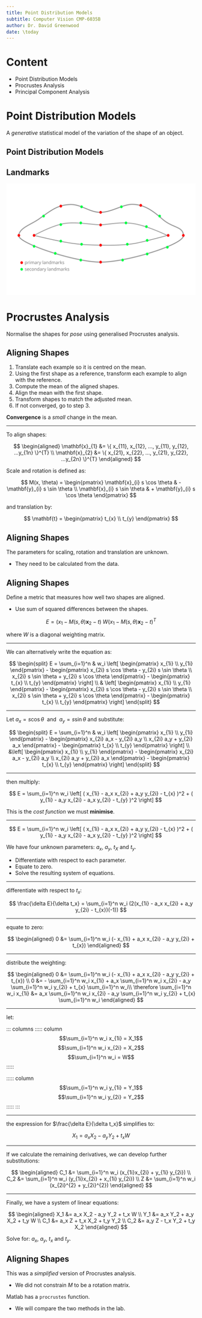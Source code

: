 ```yaml
---
title: Point Distribution Models
subtitle: Computer Vision CMP-6035B
author: Dr. David Greenwood
date: \today
---
```


# Content

- Point Distribution Models
- Procrustes Analysis
- Principal Component Analysis

# Point Distribution Models

A _generative_ statistical model of the variation of the shape of an object.

## Point Distribution Models

## Landmarks

![shape landmarks](assets/svg/lips_pdm.svg)

# Procrustes Analysis

Normalise the shapes for _pose_ using generalised Procrustes analysis.

## Aligning Shapes

1. Translate each example so it is centred on the mean.
2. Using the first shape as a reference, transform each example to align with the reference.
3. Compute the mean of the aligned shapes.
4. Align the mean with the first shape.
5. Transform shapes to match the adjusted mean.
6. If not converged, go to step 3.

**Convergence** is a _small_ change in the mean.

---

To align shapes:

$$
\begin{aligned}
\mathbf{x}_{1} &= \{ x_{11}, x_{12}, ..., y_{11}, y_{12}, ...y_{1n} \}^{T} \\
\mathbf{x}_{2} &= \{ x_{21}, x_{22}, ..., y_{21}, y_{22}, ...y_{2n} \}^{T}
\end{aligned}
$$

Scale and rotation is defined as:

$$
M(x, \theta) =
\begin{pmatrix}
\mathbf{x}_{i} s \cos \theta & - \mathbf{y}_{i} s \sin \theta  \\
\mathbf{x}_{i} s \sin \theta & + \mathbf{y}_{i} s \cos \theta
\end{pmatrix}
$$

and translation by:

$$
\mathbf{t} =
\begin{pmatrix} t_{x} \\ t_{y} \end{pmatrix}
$$

## Aligning Shapes

The parameters for scaling, rotation and translation are unknown.

- They need to be calculated from the data.

## Aligning Shapes

Define a metric that measures how well two shapes are aligned.

- Use sum of squared differences between the shapes.

$$
E = (x_1 - M(s, \theta) \mathbf{x}_2 - t) ~W (x_1 - M(s, \theta) \mathbf{x}_2 - t)^T
$$

where $W$ is a diagonal weighting matrix.

---

We can alternatively write the equation as:

$$
\begin{split}
E = \sum_{i=1}^n & w_i
\left[
    \begin{pmatrix} x_{1i} \\ y_{1i} \end{pmatrix} -
    \begin{pmatrix}
        x_{2i} s \cos \theta -  y_{2i} s \sin \theta \\
        x_{2i} s \sin \theta +  y_{2i} s \cos \theta
    \end{pmatrix} -
    \begin{pmatrix} t_{x} \\ t_{y} \end{pmatrix}
\right] \\
& \left[
    \begin{pmatrix} x_{1i} \\ y_{1i} \end{pmatrix} -
    \begin{pmatrix}
        x_{2i} s \cos \theta -  y_{2i} s \sin \theta \\
        x_{2i} s \sin \theta +  y_{2i} s \cos \theta
    \end{pmatrix} -
    \begin{pmatrix} t_{x} \\ t_{y} \end{pmatrix}
\right]
\end{split}
$$

---

Let $a_x = s \cos \theta~$ and $~a_y = s \sin \theta$ and substitute:

$$
\begin{split}
E =  \sum_{i=1}^n & w_i
\left[
    \begin{pmatrix} x_{1i} \\ y_{1i} \end{pmatrix} -
    \begin{pmatrix}
        x_{2i} a_x -  y_{2i} a_y \\
        x_{2i} a_y +  y_{2i} a_x
    \end{pmatrix} -
    \begin{pmatrix} t_{x} \\ t_{y} \end{pmatrix}
\right] \\
&\left[
    \begin{pmatrix} x_{1i} \\ y_{1i} \end{pmatrix} -
    \begin{pmatrix}
        x_{2i} a_x -  y_{2i} a_y \\
        x_{2i} a_y +  y_{2i} a_x
    \end{pmatrix} -
    \begin{pmatrix} t_{x} \\ t_{y} \end{pmatrix}
\right]
\end{split}
$$

---

then multiply:

$$
E = \sum_{i=1}^n w_i
\left[
    ( x_{1i} -  a_x x_{2i} + a_y y_{2i} - t_{x} )^2 +
    ( y_{1i} -  a_y x_{2i} - a_x y_{2i} - t_{y} )^2
\right]
$$

This is the _cost function_ we must **minimise**.

---

$$
E = \sum_{i=1}^n w_i
\left[
    ( x_{1i} -  a_x x_{2i} + a_y y_{2i} - t_{x} )^2 +
    ( y_{1i} -  a_y x_{2i} - a_x y_{2i} - t_{y} )^2
\right]
$$

We have four unknown parameters: $a_x$, $a_y$, $t_X$ and $t_y$.

- Differentiate with respect to each parameter.
- Equate to zero.
- Solve the resulting system of equations.

---

differentiate with respect to $t_x$:

$$
\frac{\delta E}{\delta t_x} = \sum_{i=1}^n w_i
(2(x_{1i} -  a_x x_{2i} + a_y y_{2i} - t_{x})(-1))
$$

---

equate to zero:

$$
\begin{aligned}
0 &= \sum_{i=1}^n w_i (- x_{1i} +  a_x x_{2i} - a_y y_{2i} + t_{x})
\end{aligned}
$$

---

distribute the weighting:

$$
\begin{aligned}
0 &= \sum_{i=1}^n w_i (- x_{1i} +  a_x x_{2i} - a_y y_{2i} + t_{x}) \\
0 &= - \sum_{i=1}^n w_i x_{1i} + a_x \sum_{i=1}^n w_i x_{2i} - a_y \sum_{i=1}^n w_i y_{2i} + t_{x} \sum_{i=1}^n w_i\\
\therefore \sum_{i=1}^n w_i x_{1i}  &= a_x \sum_{i=1}^n w_i x_{2i} - a_y \sum_{i=1}^n w_i y_{2i} + t_{x} \sum_{i=1}^n w_i
\end{aligned}
$$

---

let:

::: columns
::::: column
$$\sum_{i=1}^n w_i x_{1i} = X_1$$
$$\sum_{i=1}^n w_i x_{2i} = X_2$$
$$\sum_{i=1}^n w_i  = W$$
:::::

::::: column
$$\sum_{i=1}^n w_i y_{1i} = Y_1$$
$$\sum_{i=1}^n w_i y_{2i} = Y_2$$
:::::
:::

---

the expression for $\frac{\delta E}{\delta t_x}$ simplifies to:

$$X_1 = a_x X_2 - a_y Y_2 + t_x W$$

---

If we calculate the remaining derivatives, we can develop further substitutions:

$$
\begin{aligned}
C_1 &= \sum_{i=1}^n w_i (x_{1i}x_{2i} + y_{1i} y_{2i}) \\
C_2 &= \sum_{i=1}^n w_i (y_{1i}x_{2i} + x_{1i} y_{2i}) \\
Z   &= \sum_{i=1}^n w_i (x_{2i}^{2} + y_{2i}^{2})
\end{aligned}
$$

---

Finally, we have a system of linear equations:

$$
\begin{aligned}
X_1 &= a_x X_2 - a_y Y_2 + t_x W \\
Y_1 &= a_x Y_2 + a_y X_2 + t_y W \\
C_1 &= a_x Z   + t_x X_2 + t_y Y_2 \\
C_2 &= a_y Z   - t_x Y_2 + t_y X_2
\end{aligned}
$$

Solve for: $a_x$, $a_y$, $t_x$ and $t_y$.

## Aligning Shapes

This was a _simplified_ version of Procrustes analysis.

- We did not constrain $M$ to be a rotation matrix.

Matlab has a `procrustes` function.

- We will compare the two methods in the lab.
